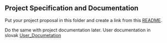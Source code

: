 ## Project Specification and Documentation

Put your project proposal in this folder and create a link from this [README](README.md).

Do the same with project documentation later.
User documentation in slovak [User_Documetation](User_Documentation.txt)
